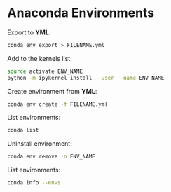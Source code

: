 # Anaconda Environments

Export to **YML**:

```bash
conda env export > FILENAME.yml
```

Add to the kernels list:

```bash
source activate ENV_NAME
python -m ipykernel install --user --name ENV_NAME
```

Create environment from **YML**:

```bash
conda env create -f FILENAME.yml
```

List environments:

```bash
conda list
```

Uninstall environment:

```bash
conda env remove -n ENV_NAME
```

List environments:

```bash
conda info --envs
```
